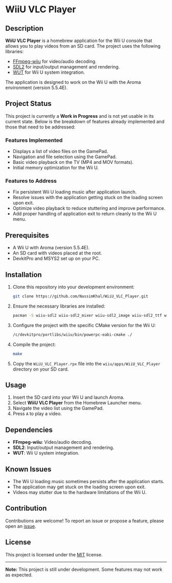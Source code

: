 # WiiU VLC Player

## Description

**WiiU VLC Player** is a homebrew application for the Wii U console that allows you to play videos from an SD card. The project uses the following libraries:

- [FFmpeg-wiiu](https://github.com/GaryOderNichts/FFmpeg-wiiu) for video/audio decoding.
- [SDL2](https://www.libsdl.org/) for input/output management and rendering.
- [WUT](https://github.com/devkitPro/wut) for Wii U system integration.

The application is designed to work on the Wii U with the Aroma environment (version 5.5.4E).

## Project Status

This project is currently a **Work in Progress** and is not yet usable in its current state. Below is the breakdown of features already implemented and those that need to be addressed:

### Features Implemented

- Displays a list of video files on the GamePad.
- Navigation and file selection using the GamePad.
- Basic video playback on the TV (MP4 and MOV formats).
- Initial memory optimization for the Wii U.

### Features to Address

- Fix persistent Wii U loading music after application launch.
- Resolve issues with the application getting stuck on the loading screen upon exit.
- Optimize video playback to reduce stuttering and improve performance.
- Add proper handling of application exit to return cleanly to the Wii U menu.

## Prerequisites

- A Wii U with Aroma (version 5.5.4E).
- An SD card with videos placed at the root.
- DevkitPro and MSYS2 set up on your PC.

## Installation

1. Clone this repository into your development environment:

   ```bash
   git clone https://github.com/NassimKhal/WiiU_VLC_Player.git
   ```

2. Ensure the necessary libraries are installed:

   ```bash
   pacman -S wiiu-sdl2 wiiu-sdl2_mixer wiiu-sdl2_image wiiu-sdl2_ttf wiiu-physfs wiiu-mbedtls wiiu-curl wut wut-tools
   ```

3. Configure the project with the specific CMake version for the Wii U:

   ```bash
   /c/devkitpro/portlibs/wiiu/bin/powerpc-eabi-cmake ./
   ```

4. Compile the project:

   ```bash
   make
   ```

5. Copy the `WiiU_VLC_Player.rpx` file into the `wiiu/apps/WiiU_VLC_Player` directory on your SD card.

## Usage

1. Insert the SD card into your Wii U and launch Aroma.
2. Select **WiiU VLC Player** from the Homebrew Launcher menu.
3. Navigate the video list using the GamePad.
4. Press `A` to play a video.

## Dependencies

- **FFmpeg-wiiu**: Video/audio decoding.
- **SDL2**: Input/output management and rendering.
- **WUT**: Wii U system integration.

## Known Issues

- The Wii U loading music sometimes persists after the application starts.
- The application may get stuck on the loading screen upon exit.
- Videos may stutter due to the hardware limitations of the Wii U.

## Contribution

Contributions are welcome! To report an issue or propose a feature, please open an [issue](https://github.com/NassimKhal/WiiU_VLC_Player/issues).

## License

This project is licensed under the [MIT](LICENSE) license.

---

**Note:** This project is still under development. Some features may not work as expected.
